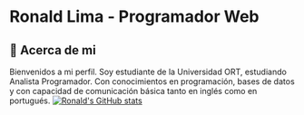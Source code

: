 # **Ronald Lima - Programador Web**

## :memo: **Acerca de mi**

Bienvenidos a mi perfil.
Soy estudiante de la Universidad ORT, estudiando Analista Programador.
Con conocimientos en programación, bases de datos y con capacidad de comunicación básica tanto en inglés como en portugués.
[![Ronald's GitHub stats](https://github-readme-stats.vercel.app/api?username=Dlanor91)](https://github.com/Dlanor91/github-readme-stats)
